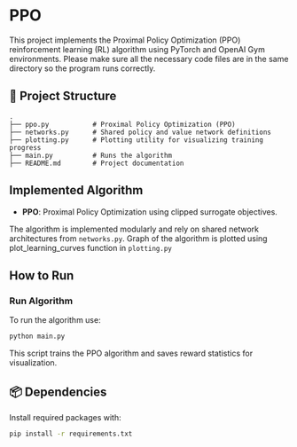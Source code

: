 # PPO 

This project implements the Proximal Policy Optimization (PPO) reinforcement learning (RL) algorithm using PyTorch and OpenAI Gym environments.
Please make sure all the necessary code files are in the same directory so the program runs correctly.
## 📁 Project Structure

```
.
├── ppo.py           # Proximal Policy Optimization (PPO)
├── networks.py      # Shared policy and value network definitions
├── plotting.py      # Plotting utility for visualizing training progress
├── main.py          # Runs the algorithm
├── README.md        # Project documentation
```

## Implemented Algorithm

- **PPO**: Proximal Policy Optimization using clipped surrogate objectives.

The algorithm is implemented modularly and rely on shared network architectures from `networks.py`.
Graph of the algorithm is plotted using plot_learning_curves function in `plotting.py`

##  How to Run

###  Run  Algorithm

To run the algorithm use:

```bash
python main.py
```

This script trains the PPO algorithm and saves reward statistics for visualization.

## 📦 Dependencies

Install required packages with:

```bash
pip install -r requirements.txt
```
